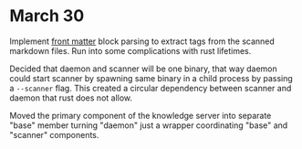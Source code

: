 # March 30

Implement [front matter][] block parsing to extract tags from the scanned markdown files. Run into some complications with rust lifetimes.

Decided that daemon and scanner will be one binary, that way daemon could start scanner by spawning same binary in a child process by passing a `--scanner` flag. This created a circular dependency between scanner and daemon that rust does not allow.

Moved the primary component of the knowledge server into separate "base" member turning "daemon" just a wrapper coordinating "base" and "scanner" components.



[front matter]:https://jekyllrb.com/docs/front-matter/

